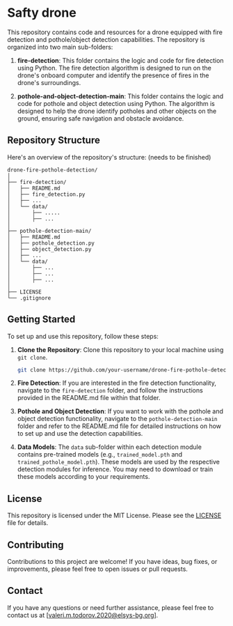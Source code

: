 # Safty drone

This repository contains code and resources for a drone equipped with fire detection and pothole/object detection capabilities. The repository is organized into two main sub-folders:

1. **fire-detection**: This folder contains the logic and code for fire detection using Python. The fire detection algorithm is designed to run on the drone's onboard computer and identify the presence of fires in the drone's surroundings.

2. **pothole-and-object-detection-main**: This folder contains the logic and code for pothole and object detection using Python. The algorithm is designed to help the drone identify potholes and other objects on the ground, ensuring safe navigation and obstacle avoidance.

## Repository Structure

Here's an overview of the repository's structure:  (needs to be finished)

```
drone-fire-pothole-detection/
│
├── fire-detection/
│   ├── README.md
│   ├── fire_detection.py
│   ├── ...
│   └── data/
│       ├── .....
│       ├── ...
│
├── pothole-detection-main/
│   ├── README.md
│   ├── pothole_detection.py
│   ├── object_detection.py
│   ├── ...
│   └── data/
│       ├── ...
│       ├── ...
│       ├── ...
│
├── LICENSE
└── .gitignore
```

## Getting Started

To set up and use this repository, follow these steps:

1. **Clone the Repository**: Clone this repository to your local machine using `git clone`.

   ```bash
   git clone https://github.com/your-username/drone-fire-pothole-detection.git
   ```

2. **Fire Detection**: If you are interested in the fire detection functionality, navigate to the `fire-detection` folder, and follow the instructions provided in the README.md file within that folder.

3. **Pothole and Object Detection**: If you want to work with the pothole and object detection functionality, navigate to the `pothole-detection-main` folder and refer to the README.md file for detailed instructions on how to set up and use the detection capabilities.

4. **Data Models**: The `data` sub-folder within each detection module contains pre-trained models (e.g., `trained_model.pth` and `trained_pothole_model.pth`). These models are used by the respective detection modules for inference. You may need to download or train these models according to your requirements.

## License

This repository is licensed under the MIT License. Please see the [LICENSE](LICENSE) file for details.

## Contributing

Contributions to this project are welcome! If you have ideas, bug fixes, or improvements, please feel free to open issues or pull requests.

## Contact

If you have any questions or need further assistance, please feel free to contact us at [valeri.m.todorov.2020@elsys-bg.org].
